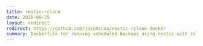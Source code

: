 ```yaml
---
title: restic-rclone
date: 2020-06-25
layout: redirect
redirect: https://github.com/jasonccox/restic-rclone-docker
summary: Dockerfile for running scheduled backups using restic with rclone as the backend. I used to run this on my home server but have since abandoned it in favor of running restic and rclone directly on the host OS to integrate my backups with ZFS snapshots. (There's also an [image](https://hub.docker.com/r/jasonccox/restic-rclone) available on Docker Hub, but it's quickly becoming out-of-date...)
---
```

